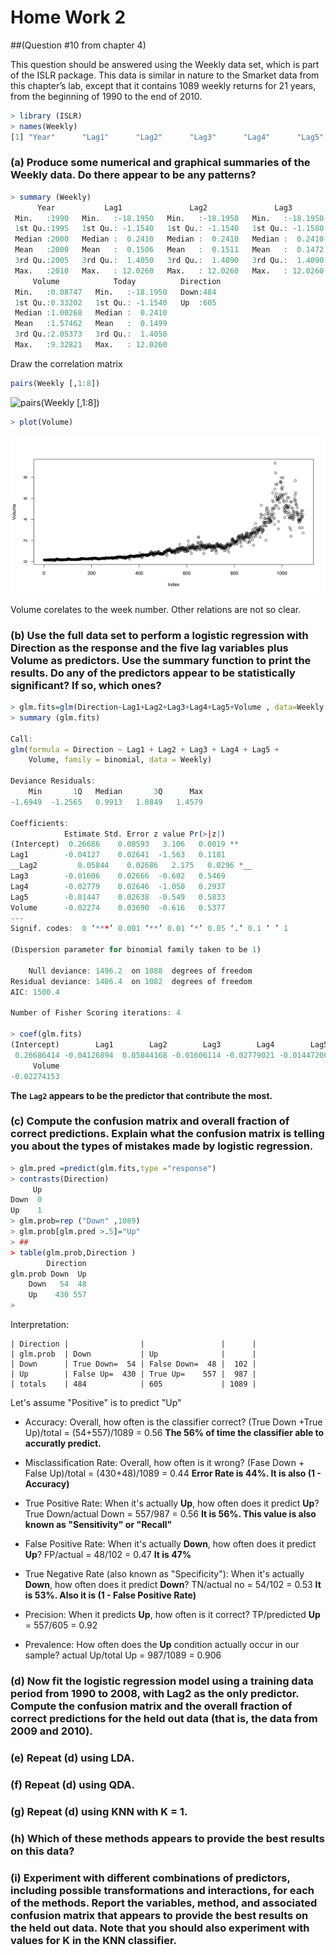 # Home Work 2

##(Question #10 from chapter 4)

This question should be answered using the Weekly data set, which is part of the ISLR package. This data is similar in nature to the Smarket data from this chapter’s lab, except that it contains 1089 weekly returns for 21 years, from the beginning of 1990 to the end of 2010.
```R
> library (ISLR)
> names(Weekly)
[1] "Year"      "Lag1"      "Lag2"      "Lag3"      "Lag4"      "Lag5"      "Volume"    "Today"     "Direction"

```
### (a) Produce some numerical and graphical summaries of the Weekly data. Do there appear to be any patterns?
```R
> summary (Weekly)
      Year           Lag1               Lag2               Lag3               Lag4               Lag5         
 Min.   :1990   Min.   :-18.1950   Min.   :-18.1950   Min.   :-18.1950   Min.   :-18.1950   Min.   :-18.1950  
 1st Qu.:1995   1st Qu.: -1.1540   1st Qu.: -1.1540   1st Qu.: -1.1580   1st Qu.: -1.1580   1st Qu.: -1.1660  
 Median :2000   Median :  0.2410   Median :  0.2410   Median :  0.2410   Median :  0.2380   Median :  0.2340  
 Mean   :2000   Mean   :  0.1506   Mean   :  0.1511   Mean   :  0.1472   Mean   :  0.1458   Mean   :  0.1399  
 3rd Qu.:2005   3rd Qu.:  1.4050   3rd Qu.:  1.4090   3rd Qu.:  1.4090   3rd Qu.:  1.4090   3rd Qu.:  1.4050  
 Max.   :2010   Max.   : 12.0260   Max.   : 12.0260   Max.   : 12.0260   Max.   : 12.0260   Max.   : 12.0260  
     Volume            Today          Direction 
 Min.   :0.08747   Min.   :-18.1950   Down:484  
 1st Qu.:0.33202   1st Qu.: -1.1540   Up  :605  
 Median :1.00268   Median :  0.2410             
 Mean   :1.57462   Mean   :  0.1499             
 3rd Qu.:2.05373   3rd Qu.:  1.4050             
 Max.   :9.32821   Max.   : 12.0260             
 ```
 
 Draw the correlation matrix

```R
pairs(Weekly [,1:8])
```

![pairs(Weekly [,1:8])](Rplot2-1.svg)

```R
> plot(Volume)
```

![plot(Volume)](Rplot14.svg)

Volume corelates to the week number. Other relations are not so clear.


### (b) Use the full data set to perform a logistic regression with Direction as the response and the five lag variables plus Volume as predictors. Use the summary function to print the results. Do any of the predictors appear to be statistically significant? If so, which ones?

```R
> glm.fits=glm(Direction~Lag1+Lag2+Lag3+Lag4+Lag5+Volume , data=Weekly ,family=binomial)
> summary (glm.fits)

Call:
glm(formula = Direction ~ Lag1 + Lag2 + Lag3 + Lag4 + Lag5 + 
    Volume, family = binomial, data = Weekly)

Deviance Residuals: 
    Min       1Q   Median       3Q      Max  
-1.6949  -1.2565   0.9913   1.0849   1.4579  

Coefficients:
            Estimate Std. Error z value Pr(>|z|)   
(Intercept)  0.26686    0.08593   3.106   0.0019 **
Lag1        -0.04127    0.02641  -1.563   0.1181   
__Lag2         0.05844    0.02686   2.175   0.0296 *__
Lag3        -0.01606    0.02666  -0.602   0.5469   
Lag4        -0.02779    0.02646  -1.050   0.2937   
Lag5        -0.01447    0.02638  -0.549   0.5833   
Volume      -0.02274    0.03690  -0.616   0.5377   
---
Signif. codes:  0 ‘***’ 0.001 ‘**’ 0.01 ‘*’ 0.05 ‘.’ 0.1 ‘ ’ 1

(Dispersion parameter for binomial family taken to be 1)

    Null deviance: 1496.2  on 1088  degrees of freedom
Residual deviance: 1486.4  on 1082  degrees of freedom
AIC: 1500.4

Number of Fisher Scoring iterations: 4

> coef(glm.fits)
(Intercept)        Lag1        Lag2        Lag3        Lag4        Lag5 
 0.26686414 -0.04126894  0.05844168 -0.01606114 -0.02779021 -0.01447206 
     Volume 
-0.02274153 

```

**The `Lag2` appears to be the predictor that contribute the most.**

### (c) Compute the confusion matrix and overall fraction of correct predictions. Explain what the confusion matrix is telling you about the types of mistakes made by logistic regression.

```R
> glm.pred =predict(glm.fits,type ="response")
> contrasts(Direction)
     Up
Down  0
Up    1
> glm.prob=rep ("Down" ,1089)
> glm.prob[glm.pred >.5]="Up"
> ## 
> table(glm.prob,Direction )
        Direction
glm.prob Down  Up
    Down   54  48
    Up    430 557
>
```
Interpretation:
```
| Direction |                |                 |      |
| glm.prob  | Down           | Up              |      |
| Down      | True Down=  54 | False Down=  48 |  102 |
| Up        | False Up=  430 | True Up=    557 |  987 |
| totals    | 484            | 605             | 1089 |

```

Let's assume "Positive" is to predict "Up"

* Accuracy: Overall, how often is the classifier correct?
(True Down +True Up)/total = (54+557)/1089 = 0.56
__The 56% of time the classifier able to accuratly predict.__

* Misclassification Rate: Overall, how often is it wrong?
(Fase Down + False Up)/total = (430+48)/1089 = 0.44
__Error Rate is 44%. It is also (1 - Accuracy)__

* True Positive Rate: When it's actually __Up__, how often does it predict __Up__?
True Down/actual Down = 557/987 = 0.56
__It is 56%. This value is also known as "Sensitivity" or "Recall"__

* False Positive Rate: When it's actually __Down__, how often does it predict __Up__?
FP/actual  = 48/102 = 0.47
__It is 47%__

* True Negative Rate (also known as "Specificity"): When it's actually __Down__, how often does it predict __Down__?
TN/actual no = 54/102 = 0.53
__It is 53%. Also it is (1 -  False Positive Rate)__

* Precision: When it predicts __Up__, how often is it correct?
TP/predicted __Up__ = 557/605 = 0.92

* Prevalence: How often does the __Up__ condition actually occur in our sample?
actual Up/total Up = 987/1089 = 0.906


### (d) Now fit the logistic regression model using a training data period from 1990 to 2008, with Lag2 as the only predictor. Compute the confusion matrix and the overall fraction of correct predictions for the held out data (that is, the data from 2009 and 2010).
### (e) Repeat (d) using LDA.
### (f) Repeat (d) using QDA.
### (g) Repeat (d) using KNN with K = 1.
### (h) Which of these methods appears to provide the best results on this data?
### (i) Experiment with different combinations of predictors, including possible transformations and interactions, for each of the methods. Report the variables, method, and associated confusion matrix that appears to provide the best results on the held out data. Note that you should also experiment with values for K in the KNN classifier.

